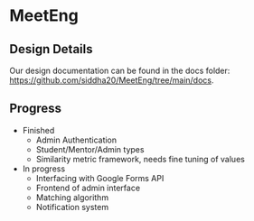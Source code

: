 # MeetEng
## Design Details
Our design documentation can be found in the docs folder: https://github.com/siddha20/MeetEng/tree/main/docs.

## Progress
* Finished
  * Admin Authentication
  * Student/Mentor/Admin types
  * Similarity metric framework, needs fine tuning of values
* In progress
  * Interfacing with Google Forms API
  * Frontend of admin interface
  * Matching algorithm
  * Notification system
